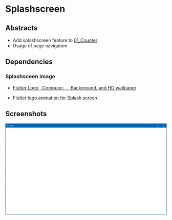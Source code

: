 # Splashscreen

## Abstracts

* Add splashscreen feature to [01_Counter](../01_Counter)
* Usage of page navigation

## Dependencies

### Splashsceen image

* [Flutter Logo , Computer, , , Background, and HD wallpaper](https://www.pxfuel.com/en/desktop-wallpaper-tzydn)


* [Flutter logo animation for Splash screen](https://drive.google.com/drive/u/0/folders/1NWJGmv_j9f0HEVWYi0NAEUPzu2l0Verp)

## Screenshots

<img src="./images/windows.gif" width="600" />